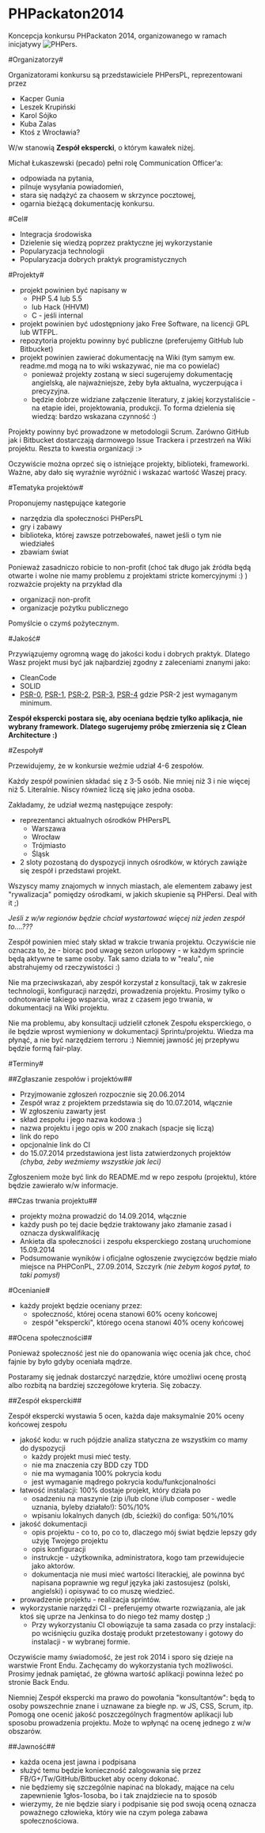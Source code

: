 PHPackaton2014
==============

Koncepcja konkursu PHPackaton 2014, organizowanego w ramach inicjatywy ![PHPers](http://phpers.pl/bundles/phpersapp/images/logo.png).

#Organizatorzy#

Organizatorami konkursu są przedstawiciele PHPersPL, reprezentowani przez

* Kacper Gunia
* Leszek Krupiński
* Karol Sójko
* Kuba Zalas
* Ktoś z Wrocławia?

W/w stanowią **Zespół ekspercki**, o którym kawałek niżej.

Michał Łukaszewski (pecado) pełni rolę Communication Officer'a:
* odpowiada na pytania,
* pilnuje wysyłania powiadomień,
* stara się nadążyć za chaosem w skrzynce pocztowej,
* ogarnia bieżącą dokumentację konkursu.

#Cel#

* Integracja środowiska
* Dzielenie się wiedzą poprzez praktyczne jej wykorzystanie
* Popularyzacja technologii
* Popularyzacja dobrych praktyk programistycznych

#Projekty#

* projekt powinien być napisany w
  * PHP 5.4 lub 5.5
  * lub Hack (HHVM)
  * C - jeśli internal
* projekt powinien być udostępniony jako Free Software, na licencji GPL lub WTFPL.
* repozytoria projektu powinny być publiczne (preferujemy GitHub lub Bitbucket)
* projekt powinien zawierać dokumentację na Wiki (tym samym ew. readme.md mogą na to wiki wskazywać, nie ma co powielać)
  * ponieważ projekty zostaną w sieci sugerujemy dokumentację angielską, ale najważniejsze, żeby była aktualna, wyczerpująca i precyzyjna.
  * będzie dobrze widziane załączenie literatury, z jakiej korzystaliście - na etapie idei, projektowania, produkcji. To forma dzielenia się wiedzą: bardzo wskazana czynność :)

Projekty powinny być prowadzone w metodologii Scrum. Zarówno GitHub jak i Bitbucket dostarczają darmowego Issue Trackera i przestrzeń na Wiki projektu. Reszta to kwestia organizacji :>

Oczywiście można oprzeć się o istniejące projekty, biblioteki, frameworki. Ważne, aby dało się wyraźnie wyróżnić i wskazać wartość Waszej pracy.

#Tematyka projektów#

Proponujemy następujące kategorie

* narzędzia dla społeczności PHPersPL
* gry i zabawy
* biblioteka, której zawsze potrzebowałeś, nawet jeśli o tym nie wiedziałeś
* zbawiam świat

Ponieważ zasadniczo robicie to non-profit (choć tak długo jak źródła będą otwarte i wolne nie mamy problemu z projektami stricte komercyjnymi :) ) rozważcie projekty na przykład dla
* organizacji non-profit
* organizacje pożytku publicznego
 
Pomyślcie o czymś pożytecznym.

#Jakość#

Przywiązujemy ogromną wagę do jakości kodu i dobrych praktyk. Dlatego Wasz projekt musi być jak najbardziej zgodny z zaleceniami znanymi jako:

* CleanCode
* SOLID
* [PSR-0](http://www.php-fig.org/psr/psr-0/), [PSR-1](http://www.php-fig.org/psr/psr-1/), [PSR-2](http://www.php-fig.org/psr/psr-2/), [PSR-3](http://www.php-fig.org/psr/psr-2/), [PSR-4](http://www.php-fig.org/psr/psr-2/)
gdzie PSR-2 jest wymaganym minimum.

**Zespół ekspercki postara się, aby oceniana będzie tylko aplikacja, nie wybrany framework. Dlatego sugerujemy próbę zmierzenia się z Clean Architecture :)**

#Zespoły#

Przewidujemy, że w konkursie weźmie udział 4-6 zespołów.

Każdy zespół powinien składać się z 3-5 osób. Nie mniej niż 3 i nie więcej niż 5. Literalnie. Niscy również liczą się jako jedna osoba.

Zakładamy, że udział wezmą następujące zespoły:

* reprezentanci aktualnych ośrodków PHPersPL
    * Warszawa
    * Wrocław
    * Trójmiasto
    * Śląsk
* 2 sloty pozostaną do dyspozycji innych ośrodków, w których zawiąże się zespół i przedstawi projekt.

Wszyscy mamy znajomych w innych miastach, ale elementem zabawy jest "rywalizacja" pomiędzy ośrodkami, w jakich skupienie są PHPersi. Deal with it ;)

_Jeśli z w/w regionów będzie chciał wystartować więcej niż jeden zespół to....???_

Zespół powinien mieć stały skład w trakcie trwania projektu. Oczywiście nie oznacza to, że - biorąc pod uwagę sezon urlopowy - w każdym sprincie będą aktywne te same osoby. Tak samo działa to w "realu", nie abstrahujemy od rzeczywistości :)

Nie ma przeciwskazań, aby zespół korzystał z konsultacji, tak w zakresie technologii, konfiguracji narzędzi, prowadzenia projektu. Prosimy tylko o odnotowanie takiego wsparcia, wraz z czasem jego trwania, w dokumentacji na Wiki projektu.

Nie ma problemu, aby konsultacji udzielił członek Zespołu eksperckiego, o ile będzie wprost wymieniony w dokumentacji Sprintu/projektu. Wiedza ma płynąć, a nie być narzędziem terroru :) Niemniej jawność jej przepływu będzie formą fair-play.

#Terminy#

##Zgłaszanie zespołów i projektów##

* Przyjmowanie zgłoszeń rozpocznie się 20.06.2014
* Zespół wraz z projektem przedstawia się do 10.07.2014, włącznie
* W zgłoszeniu zawarty jest
 * skład zespołu i jego nazwa kodowa :)
 * nazwa projektu i jego opis w 200 znakach (spacje się liczą)
 * link do repo
 * opcjonalnie link do CI
* do 15.07.2014 przedstawiona jest lista zatwierdzonych projektów _(chyba, żeby weźmiemy wszystkie jak leci)_
 
Zgłoszeniem może być link do README.md w repo zespołu (projektu), które będzie zawierało w/w informacje.

##Czas trwania projektu##

* projekty można prowadzić do 14.09.2014, włącznie
* każdy push po tej dacie będzie traktowany jako złamanie zasad i oznacza dyskwalifikację
* Ankieta dla społeczności i zespołu eksperckiego zostaną uruchomione 15.09.2014
* Podsumowanie wyników i oficjalne ogłoszenie zwycięzców będzie miało miejsce na PHPConPL, 27.09.2014, Szczyrk _(nie żebym kogoś pytał, to taki pomysł)_

#Ocenianie#

* każdy projekt będzie oceniany przez:
  * społeczność, której ocena stanowi 60% oceny końcowej
  * zespół "ekspercki", którego ocena stanowi 40% oceny końcowej

##Ocena społeczności##

Ponieważ społeczność jest nie do opanowania więc ocenia jak chce, choć fajnie by było gdyby oceniała mądrze.

Postaramy się jednak dostarczyć narzędzie, które umożliwi ocenę prostą albo rozbitą na bardziej szczegółowe kryteria. Się zobaczy.

##Zespół ekspercki##

Zespół ekspercki wystawia 5 ocen, każda daje maksymalnie 20% oceny końcowej zespołu
* jakość kodu: w ruch pójdzie analiza statyczna ze wszystkim co mamy do dyspozycji
  * każdy projekt musi mieć testy. 
  * nie ma znaczenia czy BDD czy TDD
  * nie ma wymagania 100% pokrycia kodu
  * jest wymaganie mądrego pokrycia kodu/funkcjonalności
* łatwość instalacji: 100% dostaje projekt, który działa po
  * osadzeniu na maszynie (zip i/lub clone i/lub composer - wedle uznania, byleby działało!): 50%/10%
  * wpisaniu lokalnych danych (db, ścieżki) do configa: 50%/10%
* jakość dokumentacji
  * opis projektu - co to, po co to, dlaczego mój świat będzie lepszy gdy użyję Twojego projektu
  * opis konfiguracji
  * instrukcje - użytkownika, administratora, kogo tam przewidujecie jako aktorów.
  * dokumentacja nie musi mieć wartości literackiej, ale powinna być napisana poprawnie wg reguł języka jaki zastosujesz (polski, angielski) i opisywać to co muszę wiedzieć.
* prowadzenie projektu - realizacja sprintów.
* wykorzystanie narzędzi CI - preferujemy otwarte rozwiązania, ale jak ktoś się uprze na Jenkinsa to do niego też mamy dostęp ;)
  * Przy wykorzystaniu CI obowiązuje ta sama zasada co przy instalacji: po wciśnięciu guzika dostaję produkt przetestowany i gotowy do instalacji - w wybranej formie.

Oczywiście mamy świadomość, że jest rok 2014 i sporo się dzieje na warstwie Front Endu. Zachęcamy do wykorzystania tych możliwości. Prosimy jednak pamiętać, że główna wartość aplikacji powinna leżeć po stronie Back Endu. 

Niemniej Zespół ekspercki ma prawo do powołania "konsultantów": będą to osoby powszechnie znane i uznawane za biegłe np. w JS, CSS, Scrum, itp. Pomogą one ocenić jakość poszczególnych fragmentów aplikacji lub sposobu prowadzenia projektu. Może to wpłynąć na ocenę jednego z w/w obszarów.

##Jawność##

* każda ocena jest jawna i podpisana
* służyć temu będzie konieczność zalogowania się przez FB/G+/Tw/GitHub/Bitbucket aby oceny dokonać.
* nie będziemy się szczególnie napinać na blokady, mające na celu zapewnienie 1głos-1osoba, bo i tak znajdziecie na to sposób
* wierzymy, że nie będzie siary i podpisanie się pod swoją oceną oznacza poważnego człowieka, który wie na czym polega zabawa społecznościowa.



